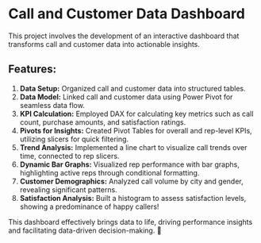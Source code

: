 # Call and Customer Data Dashboard

This project involves the development of an interactive dashboard that transforms call and customer data into actionable insights.

## Features:

1. **Data Setup:** Organized call and customer data into structured tables.
2. **Data Model:** Linked call and customer data using Power Pivot for seamless data flow.
3. **KPI Calculation:** Employed DAX for calculating key metrics such as call count, purchase amounts, and satisfaction ratings.
4. **Pivots for Insights:** Created Pivot Tables for overall and rep-level KPIs, utilizing slicers for quick filtering.
5. **Trend Analysis:** Implemented a line chart to visualize call trends over time, connected to rep slicers.
6. **Dynamic Bar Graphs:** Visualized rep performance with bar graphs, highlighting active reps through conditional formatting.
7. **Customer Demographics:** Analyzed call volume by city and gender, revealing significant patterns.
8. **Satisfaction Analysis:** Built a histogram to assess satisfaction levels, showing a predominance of happy callers!

This dashboard effectively brings data to life, driving performance insights and facilitating data-driven decision-making. 🎨

